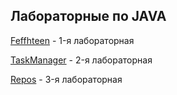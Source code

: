 ## Лабораторные по JAVA

[Feffhteen](https://github.com/fggj228/IT_MAG_MAI/tree/master/Java/Fefthteen) - 1-я лабораторная

[TaskManager](https://github.com/fggj228/IT_MAG_MAI/tree/master/Java/TaskManager) - 2-я лабораторная

[Repos](https://github.com/fggj228/IT_MAG_MAI/tree/master/Java/Repos) - 3-я лабораторная
